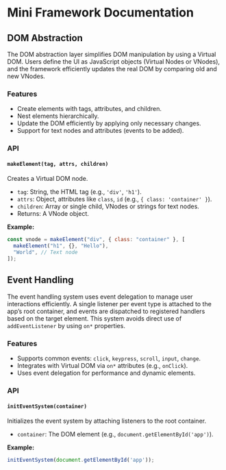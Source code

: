 <!-- Framework documentation (how to use, features, examples) -->

# Mini Framework Documentation

## DOM Abstraction

The DOM abstraction layer simplifies DOM manipulation by using a Virtual DOM. Users define the UI as JavaScript objects (Virtual Nodes or VNodes), and the framework efficiently updates the real DOM by comparing old and new VNodes.

### Features

- Create elements with tags, attributes, and children.
- Nest elements hierarchically.
- Update the DOM efficiently by applying only necessary changes.
- Support for text nodes and attributes (events to be added).

### API

#### `makeElement(tag, attrs, children)`

Creates a Virtual DOM node.

- `tag`: String, the HTML tag (e.g., `'div'`, `'h1'`).
- `attrs`: Object, attributes like `class`, `id` (e.g., `{ class: 'container' }`).
- `children`: Array or single child, VNodes or strings for text nodes.
- Returns: A VNode object.

**Example:**

```javascript
const vnode = makeElement("div", { class: "container" }, [
  makeElement("h1", {}, "Hello"),
  "World", // Text node
]);
```


## Event Handling

The event handling system uses event delegation to manage user interactions efficiently. A single listener per event type is attached to the app’s root container, and events are dispatched to registered handlers based on the target element. This system avoids direct use of `addEventListener` by using `on*` properties.

### Features
- Supports common events: `click`, `keypress`, `scroll`, `input`, `change`.
- Integrates with Virtual DOM via `on*` attributes (e.g., `onClick`).
- Uses event delegation for performance and dynamic elements.

### API

#### `initEventSystem(container)`
Initializes the event system by attaching listeners to the root container.
- `container`: The DOM element (e.g., `document.getElementById('app')`).

**Example:**
```javascript
initEventSystem(document.getElementById('app'));
```